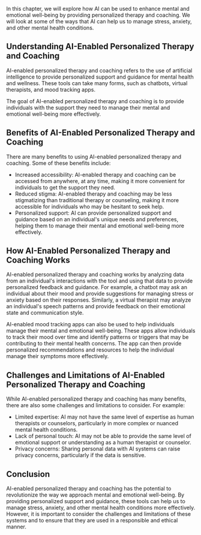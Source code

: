 

In this chapter, we will explore how AI can be used to enhance mental and emotional well-being by providing personalized therapy and coaching. We will look at some of the ways that AI can help us to manage stress, anxiety, and other mental health conditions.

Understanding AI-Enabled Personalized Therapy and Coaching
----------------------------------------------------------

AI-enabled personalized therapy and coaching refers to the use of artificial intelligence to provide personalized support and guidance for mental health and wellness. These tools can take many forms, such as chatbots, virtual therapists, and mood tracking apps.

The goal of AI-enabled personalized therapy and coaching is to provide individuals with the support they need to manage their mental and emotional well-being more effectively.

Benefits of AI-Enabled Personalized Therapy and Coaching
--------------------------------------------------------

There are many benefits to using AI-enabled personalized therapy and coaching. Some of these benefits include:

* Increased accessibility: AI-enabled therapy and coaching can be accessed from anywhere, at any time, making it more convenient for individuals to get the support they need.
* Reduced stigma: AI-enabled therapy and coaching may be less stigmatizing than traditional therapy or counseling, making it more accessible for individuals who may be hesitant to seek help.
* Personalized support: AI can provide personalized support and guidance based on an individual's unique needs and preferences, helping them to manage their mental and emotional well-being more effectively.

How AI-Enabled Personalized Therapy and Coaching Works
------------------------------------------------------

AI-enabled personalized therapy and coaching works by analyzing data from an individual's interactions with the tool and using that data to provide personalized feedback and guidance. For example, a chatbot may ask an individual about their mood and provide suggestions for managing stress or anxiety based on their responses. Similarly, a virtual therapist may analyze an individual's speech patterns and provide feedback on their emotional state and communication style.

AI-enabled mood tracking apps can also be used to help individuals manage their mental and emotional well-being. These apps allow individuals to track their mood over time and identify patterns or triggers that may be contributing to their mental health concerns. The app can then provide personalized recommendations and resources to help the individual manage their symptoms more effectively.

Challenges and Limitations of AI-Enabled Personalized Therapy and Coaching
--------------------------------------------------------------------------

While AI-enabled personalized therapy and coaching has many benefits, there are also some challenges and limitations to consider. For example:

* Limited expertise: AI may not have the same level of expertise as human therapists or counselors, particularly in more complex or nuanced mental health conditions.
* Lack of personal touch: AI may not be able to provide the same level of emotional support or understanding as a human therapist or counselor.
* Privacy concerns: Sharing personal data with AI systems can raise privacy concerns, particularly if the data is sensitive.

Conclusion
----------

AI-enabled personalized therapy and coaching has the potential to revolutionize the way we approach mental and emotional well-being. By providing personalized support and guidance, these tools can help us to manage stress, anxiety, and other mental health conditions more effectively. However, it is important to consider the challenges and limitations of these systems and to ensure that they are used in a responsible and ethical manner.


